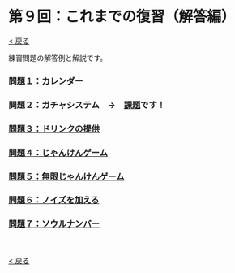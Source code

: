 # 第９回：これまでの復習（解答編）

[< 戻る](../)



練習問題の解答例と解説です。

### [問題１：カレンダー](ans1/)

### 問題２：ガチャシステム　→　[課題](../kadai/)です！

### [問題３：ドリンクの提供](ans3/)

### [問題４：じゃんけんゲーム](ans4/)

### [問題５：無限じゃんけんゲーム](ans5/)

### [問題６：ノイズを加える](ans6/)

### [問題７：ソウルナンバー](ans7/)

　

[< 戻る](../)